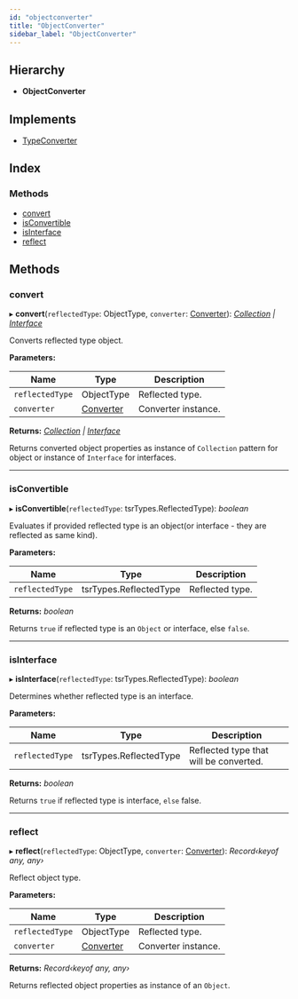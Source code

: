 ```yaml
---
id: "objectconverter"
title: "ObjectConverter"
sidebar_label: "ObjectConverter"
---
```


## Hierarchy

* **ObjectConverter**

## Implements

* [TypeConverter](../interfaces/types.typeconverter.md)

## Index

### Methods

* [convert](objectconverter.md#convert)
* [isConvertible](objectconverter.md#isconvertible)
* [isInterface](objectconverter.md#isinterface)
* [reflect](objectconverter.md#reflect)

## Methods

###  convert

▸ **convert**(`reflectedType`: ObjectType, `converter`: [Converter](../interfaces/types.converter.md)): *[Collection](collection.md) | [Interface](interface.md)*

Converts reflected type object.

**Parameters:**

Name | Type | Description |
------ | ------ | ------ |
`reflectedType` | ObjectType | Reflected type. |
`converter` | [Converter](../interfaces/types.converter.md) | Converter instance. |

**Returns:** *[Collection](collection.md) | [Interface](interface.md)*

Returns converted object properties as instance of `Collection` pattern for object or instance of `Interface` for interfaces.

___

###  isConvertible

▸ **isConvertible**(`reflectedType`: tsrTypes.ReflectedType): *boolean*

Evaluates if provided reflected type is an object(or interface - they are
reflected as same kind).

**Parameters:**

Name | Type | Description |
------ | ------ | ------ |
`reflectedType` | tsrTypes.ReflectedType | Reflected type. |

**Returns:** *boolean*

Returns `true` if reflected type is an `Object` or interface, else `false`.

___

###  isInterface

▸ **isInterface**(`reflectedType`: tsrTypes.ReflectedType): *boolean*

Determines whether reflected type is an interface.

**Parameters:**

Name | Type | Description |
------ | ------ | ------ |
`reflectedType` | tsrTypes.ReflectedType | Reflected type that will be converted. |

**Returns:** *boolean*

Returns `true` if reflected type is interface, `else` false.

___

###  reflect

▸ **reflect**(`reflectedType`: ObjectType, `converter`: [Converter](../interfaces/types.converter.md)): *Record‹keyof any, any›*

Reflect object type.

**Parameters:**

Name | Type | Description |
------ | ------ | ------ |
`reflectedType` | ObjectType | Reflected type. |
`converter` | [Converter](../interfaces/types.converter.md) | Converter instance. |

**Returns:** *Record‹keyof any, any›*

Returns reflected object properties as instance of an `Object`.
